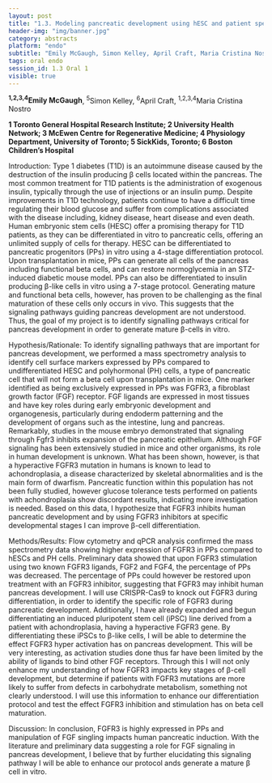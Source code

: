 ```yaml
---
layout: post
title: "1.3. Modeling pancreatic development using hESC and patient specific iPSC"
header-img: "img/banner.jpg"
category: abstracts
platform: "endo"
subtitle: "Emily McGaugh, Simon Kelley, April Craft, Maria Cristina Nostro"
tags: oral endo
session_id: 1.3 Oral 1
visible: true
---
```

**<sup>1,2,3,4</sup>Emily McGaugh**, <sup>5</sup>Simon Kelley, <sup>6</sup>April Craft, <sup>1,2,3,4</sup>Maria Cristina Nostro

__1 Toronto General Hospital Research Institute; 2 University Health Network; 3 McEwen Centre for Regenerative Medicine; 4 Physiology Department, University of Toronto; 5 SickKids, Toronto; 6 Boston Children’s Hospital__

Introduction: Type 1 diabetes (T1D) is an autoimmune disease caused by the destruction of the insulin producing β cells located within the pancreas. The most common treatment for T1D patients is the administration of exogenous insulin, typically through the use of injections or an insulin pump. Despite improvements in T1D technology, patients continue to have a difficult time regulating their blood glucose and suffer from complications associated with the disease including, kidney disease, heart disease and even death. Human embryonic stem cells (HESC) offer a promising therapy for T1D patients, as they can be differentiated in vitro to pancreatic cells, offering an unlimited supply of cells for therapy. HESC can be differentiated to pancreatic progenitors (PPs) in vitro using a 4-stage differentiation protocol. Upon transplantation in mice, PPs can generate all cells of the pancreas including functional beta cells, and can restore normoglycemia in an STZ-induced diabetic mouse model. PPs can also be differentiated to insulin producing β-like cells in vitro using a 7-stage protocol. Generating mature and functional beta cells, however, has proven to be challenging as the final maturation of these cells only occurs in vivo. This suggests that the signaling pathways guiding pancreas development are not understood.  Thus, the goal of my project is to identify signalling pathways critical for pancreas development in order to generate mature β-cells in vitro. 

Hypothesis/Rationale: To identify signalling pathways that are important for pancreas development, we performed a mass spectrometry analysis to identify cell surface markers expressed by PPs compared to undifferentiated HESC and polyhormonal (PH) cells, a type of pancreatic cell that will not form a beta cell upon transplantation in mice. One marker identified as being exclusively expressed in PPs was FGFR3, a fibroblast growth factor (FGF) receptor. FGF ligands are expressed in most tissues and have key roles during early embryonic development and organogenesis, particularly during endoderm patterning and the development of organs such as the intestine, lung and pancreas. Remarkably, studies in the mouse embryo demonstrated that signaling through Fgfr3 inhibits expansion of the pancreatic epithelium. Although FGF signaling has been extensively studied in mice and other organisms, its role in human development is unknown. What has been shown, however, is that a hyperactive FGFR3 mutation in humans is known to lead to achondroplasia, a disease characterized by skeletal abnormalities and is the main form of dwarfism. Pancreatic function within this population has not been fully studied, however glucose tolerance tests performed on patients with achondroplasia show discordant results, indicating more investigation is needed. Based on this data, I hypothesize that FGFR3 inhibits human pancreatic development and by using FGFR3 inhibitors at specific developmental stages I can improve β-cell differentiation.

Methods/Results: Flow cytometry and qPCR analysis confirmed the mass spectrometry data showing higher expression of FGFR3 in PPs compared to hESCs and PH cells. Preliminary data showed that upon FGFR3 stimulation using two known FGFR3 ligands, FGF2 and FGF4, the percentage of PPs was decreased. The percentage of PPs could however be restored upon treatment with an FGFR3 inhibitor, suggesting that FGFR3 may inhibit human pancreas development. I will use CRISPR-Cas9 to knock out FGFR3 during differentiation, in order to identify the specific role of FGFR3 during pancreatic development. Additionally, I have already expanded and begun differentiating an induced pluripotent stem cell (iPSC) line derived from a patient with achondroplasia, having a hyperactive FGFR3 gene. By differentiating these iPSCs to β-like cells, I will be able to determine the effect FGFR3 hyper activation has on pancreas development. This will be very interesting, as activation studies done thus far have been limited by the ability of ligands to bind other FGF receptors. Through this I will not only enhance my understanding of how FGFR3 impacts key stages of β-cell development, but determine if patients with FGFR3 mutations are more likely to suffer from defects in carbohydrate metabolism, something not clearly understood. I will use this information to enhance our differentiation protocol and test the effect FGFR3 inhibition and stimulation has on beta cell maturation.

Discussion: In conclusion, FGFR3 is highly expressed in PPs and manipulation of FGF singling impacts human pancreatic induction.  With the literature and preliminary data suggesting a role for FGF signaling in pancreas development, I believe that by further elucidating this signaling pathway I will be able to enhance our protocol ands generate a mature β cell in vitro. 